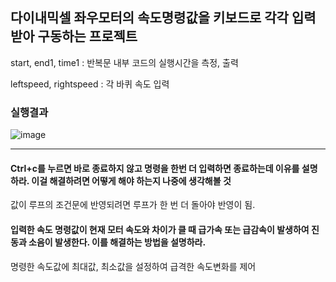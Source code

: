 ## 다이내믹셀 좌우모터의 속도명령값을 키보드로 각각 입력 받아 구동하는 프로젝트

start, end1, time1 : 반복문 내부 코드의 실행시간을 측정, 출력

leftspeed, rightspeed : 각 바퀴 속도 입력

### 실행결과

![image](https://github.com/user-attachments/assets/48901f70-06b4-4e58-8769-1188877848b1)

---

#### Ctrl+c를 누르면 바로 종료하지 않고 명령을 한번 더 입력하면 종료하는데 이유를 설명하라. 이걸 해결하려면 어떻게 해야 하는지 나중에 생각해볼 것

값이 루프의 조건문에 반영되려면 루프가 한 번 더 돌아야 반영이 됨.

#### 입력한 속도 명령값이 현재 모터 속도와 차이가 클 때 급가속 또는 급감속이 발생하여 진동과 소음이 발생한다. 이를 해결하는 방법을 설명하라.

명령한 속도값에 최대값, 최소값을 설정하여 급격한 속도변화를 제어
